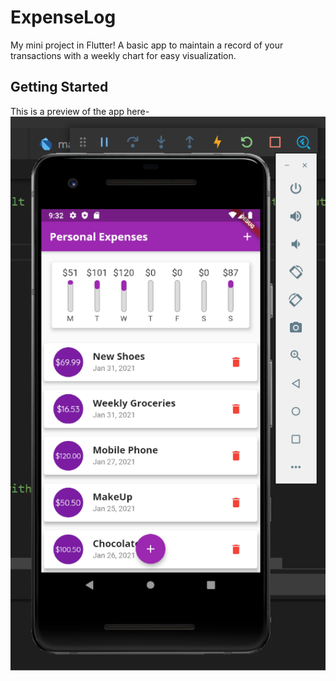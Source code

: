 # ExpenseLog
My mini project in Flutter!
A basic app to maintain a record of your transactions with a weekly chart for easy visualization.


## Getting Started
This is a preview of the app here-
![Preview](https://github.com/ananya0504/ExpenseLog/blob/master/assets/images/preview.png)




